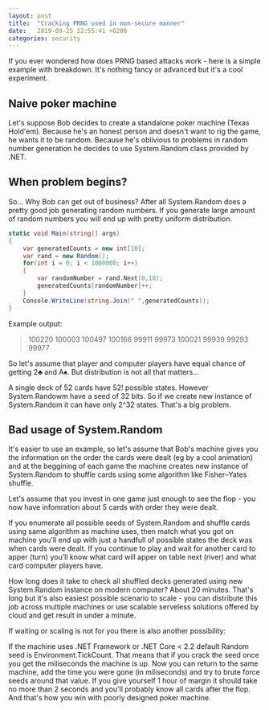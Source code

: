 ```yaml
---
layout: post
title:  "Cracking PRNG used in non-secure manner"
date:   2019-09-25 22:55:41 +0200
categories: security
---
```

If you ever wondered how does PRNG based attacks work - here is a simple example with breakdown. It's nothing fancy or advanced but it's a cool experiment.

## Naive poker machine
Let's suppose Bob decides to create a standalone poker machine (Texas Hold'em). Because he's an honest person and doesn't want to rig the game, he wants it to be random. Because he's oblivious to problems in random number generation he decides to use System.Random class provided by .NET.

## When problem begins?
So... Why Bob can get out of business? After all System.Random does a pretty good job generating random numbers. If you generate large amount of random numbers you will end up with pretty uniform distribution.


``` C#
static void Main(string[] args)
{
    var generatedCounts = new int[10];
    var rand = new Random();
    for(int i = 0; i < 1000000; i++)
    {
        var randomNumber = rand.Next(0,10);
        generatedCounts[randomNumber]++;
    }
    Console.WriteLine(string.Join(" ",generatedCounts));
}
```


Example output:

>100220 100003 100497 100166 99911 99973 100021 99939 99293 99977

So let's assume that player and computer players have equal chance of getting 2♣ and A♠️. But distribution is not all that matters...

A single deck of 52 cards have 52! possible states. However System.Randowm have a seed of 32 bits. So if we create new instance of System.Random it can have only 2^32 states. That's a big problem.

## Bad usage of System.Random

It's easier to use an example, so let's assume that Bob's machine gives you the information on the order the cards were dealt (eg by a cool animation) and at the beggining of each game the machine creates new instance of System.Random to shuffle cards using some algorithm like Fisher–Yates shuffle.

Let's assume that you invest in one game just enough to see the flop - you now have infomration about 5 cards with order they were dealt. 

If you enumerate all possible seeds of System.Random and shuffle cards using same algorithm as machine uses, then match what you got on machine you'll end up with just a handfull of possible states the deck was when cards were dealt. If you continue to play and wait for another card to apper (turn) you'll know what card will apper on table next (river) and what card computer players have.

How long does it take to check all shuffled decks generated using new System.Random instance on modern computer? About 20 minutes. That's long but it's also easiest possible scenario to scale - you can distribute this job across multiple machines or use scalable serveless solutions offered by cloud and get result in under a minute.

If waiting or scaling is not for you there is also another possibility:

If the machine uses .NET Framework or .NET Core < 2.2 default Random seed is Environment.TickCount. That means that if you crack the seed once you get the miliseconds the machine is up. Now you can return to the same machine, add the time you were gone (in miliseconds) and try to brute force seeds around that value. If you give yourself 1 hour of margin it should take no more than 2 seconds and you'll probably know all cards after the flop. And that's how you win with poorly designed poker machine.